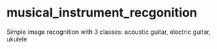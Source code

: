 # musical_instrument_recgonition
Simple image recognition with 3 classes: acoustic guitar, electric guitar, ukulele
